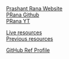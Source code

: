 [Prashant Rana Website](https://www.psrana.com/) <br>
[PRana Github](https://github.com/psrana) <br>
[PRana YT](https://www.youtube.com/@prashantsinghrana7278) <br>

[Live resources](https://www.thaparsummerschool.com/content) <br>
[Previous resources](https://www.thaparsummerschool.com/previous-school) <br>

[GitHub Ref Profile](https://github.com/Raghavgarg12?tab=repositories) <br>
